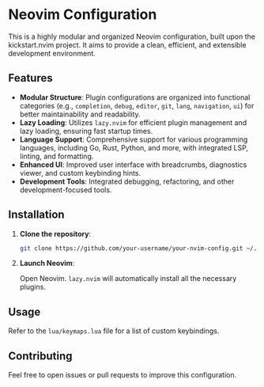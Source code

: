 # Neovim Configuration

This is a highly modular and organized Neovim configuration, built upon the kickstart.nvim project. It aims to provide a clean, efficient, and extensible development environment.

## Features

- **Modular Structure**: Plugin configurations are organized into functional categories (e.g., `completion`, `debug`, `editor`, `git`, `lang`, `navigation`, `ui`) for better maintainability and readability.
- **Lazy Loading**: Utilizes `lazy.nvim` for efficient plugin management and lazy loading, ensuring fast startup times.
- **Language Support**: Comprehensive support for various programming languages, including Go, Rust, Python, and more, with integrated LSP, linting, and formatting.
- **Enhanced UI**: Improved user interface with breadcrumbs, diagnostics viewer, and custom keybinding hints.
- **Development Tools**: Integrated debugging, refactoring, and other development-focused tools.

## Installation

1.  **Clone the repository**:

    ```bash
    git clone https://github.com/your-username/your-nvim-config.git ~/.config/nvim
    ```

2.  **Launch Neovim**:

    Open Neovim. `lazy.nvim` will automatically install all the necessary plugins.

## Usage

Refer to the `lua/keymaps.lua` file for a list of custom keybindings.

## Contributing

Feel free to open issues or pull requests to improve this configuration.